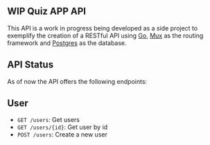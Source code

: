 ## WIP Quiz APP API

This API is a work in progress being developed as a side project to exemplify the creation of a
RESTful API using [Go](https://golang.org), [Mux](https://github.com/gorilla/mux) as the routing framework and [Postgres](https://www.postgresql.org) as the database.

## API Status

As of now the API offers the following endpoints:

## User

- `GET /users`: Get users
- `GET /users/{id}`: Get user by id
- `POST /users`: Create a new user
